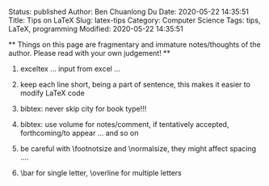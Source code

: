 Status: published
Author: Ben Chuanlong Du
Date: 2020-05-22 14:35:51
Title: Tips on LaTeX
Slug: latex-tips
Category: Computer Science
Tags: tips, LaTeX, programming
Modified: 2020-05-22 14:35:51

**
Things on this page are fragmentary and immature notes/thoughts of the author. 
Please read with your own judgement!
**
 
1. exceltex ... input from excel ...

2. keep each line short, being a part of sentence,
    this makes it easier to modify LaTeX code

3. bibtex: never skip city for book type!!!

4. bibtex: use volume for notes/comment, if tentatively accepted, forthcoming/to appear ... and so on

5. be careful with \footnotsize and \normalsize,
    they might affect spacing ....

6. \bar for single letter, \overline for multiple letters
